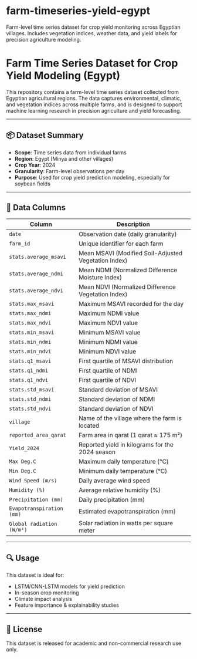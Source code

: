 # farm-timeseries-yield-egypt
Farm-level time series dataset for crop yield monitoring across Egyptian villages. Includes vegetation indices, weather data, and yield labels for precision agriculture modeling.


# Farm Time Series Dataset for Crop Yield Modeling (Egypt)

This repository contains a farm-level time series dataset collected from Egyptian agricultural regions. The data captures environmental, climatic, and vegetation indices across multiple farms, and is designed to support machine learning research in precision agriculture and yield forecasting.

---

## 📦 Dataset Summary

- **Scope**: Time series data from individual farms
- **Region**: Egypt (Minya and other villages)
- **Crop Year**: 2024
- **Granularity**: Farm-level observations per day
- **Purpose**: Used for crop yield prediction modeling, especially for soybean fields

---

## 📁 Data Columns

| Column | Description |
|--------|-------------|
| `date` | Observation date (daily granularity) |
| `farm_id` | Unique identifier for each farm |
| `stats.average_msavi` | Mean MSAVI (Modified Soil-Adjusted Vegetation Index) |
| `stats.average_ndmi` | Mean NDMI (Normalized Difference Moisture Index) |
| `stats.average_ndvi` | Mean NDVI (Normalized Difference Vegetation Index) |
| `stats.max_msavi` | Maximum MSAVI recorded for the day |
| `stats.max_ndmi` | Maximum NDMI value |
| `stats.max_ndvi` | Maximum NDVI value |
| `stats.min_msavi` | Minimum MSAVI value |
| `stats.min_ndmi` | Minimum NDMI value |
| `stats.min_ndvi` | Minimum NDVI value |
| `stats.q1_msavi` | First quartile of MSAVI distribution |
| `stats.q1_ndmi` | First quartile of NDMI |
| `stats.q1_ndvi` | First quartile of NDVI |
| `stats.std_msavi` | Standard deviation of MSAVI |
| `stats.std_ndmi` | Standard deviation of NDMI |
| `stats.std_ndvi` | Standard deviation of NDVI |
| `village` | Name of the village where the farm is located |
| `reported_area_qarat` | Farm area in qarat (1 qarat ≈ 175 m²) |
| `Yield_2024` | Reported yield in kilograms for the 2024 season |
| `Max Deg.C` | Maximum daily temperature (°C) |
| `Min Deg.C` | Minimum daily temperature (°C) |
| `Wind Speed (m/s)` | Daily average wind speed |
| `Humidity (%)` | Average relative humidity (%) |
| `Precipitation (mm)` | Daily precipitation (mm) |
| `Evapotranspiration (mm)` | Estimated evapotranspiration (mm) |
| `Global radiation (W/m²)` | Solar radiation in watts per square meter |

---

## 🔍 Usage

This dataset is ideal for:
- LSTM/CNN-LSTM models for yield prediction
- In-season crop monitoring
- Climate impact analysis
- Feature importance & explainability studies

---

## 📜 License

This dataset is released for academic and non-commercial research use only.

